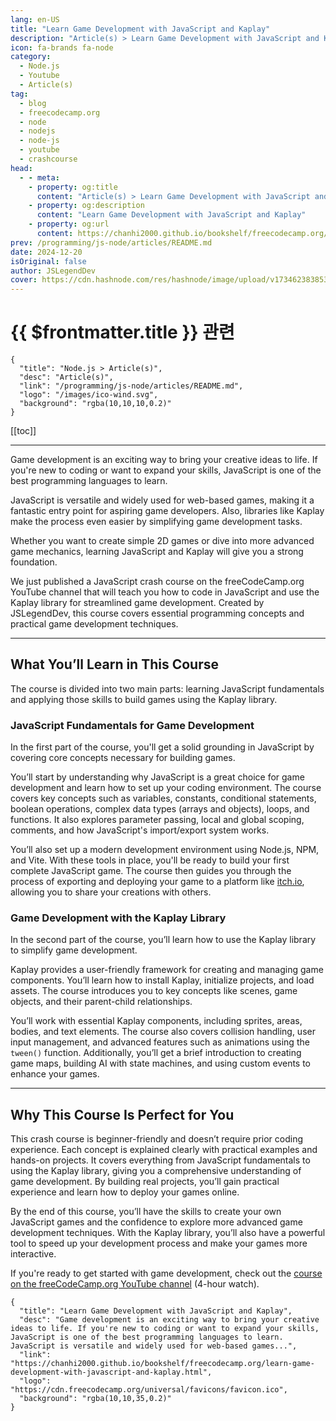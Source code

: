 ```yaml
---
lang: en-US
title: "Learn Game Development with JavaScript and Kaplay"
description: "Article(s) > Learn Game Development with JavaScript and Kaplay"
icon: fa-brands fa-node
category:
  - Node.js
  - Youtube
  - Article(s)
tag:
  - blog
  - freecodecamp.org
  - node
  - nodejs
  - node-js
  - youtube
  - crashcourse
head:
  - - meta:
    - property: og:title
      content: "Article(s) > Learn Game Development with JavaScript and Kaplay"
    - property: og:description
      content: "Learn Game Development with JavaScript and Kaplay"
    - property: og:url
      content: https://chanhi2000.github.io/bookshelf/freecodecamp.org/learn-game-development-with-javascript-and-kaplay.html
prev: /programming/js-node/articles/README.md
date: 2024-12-20
isOriginal: false
author: JSLegendDev
cover: https://cdn.hashnode.com/res/hashnode/image/upload/v1734623838531/8083f2dd-65f7-49c6-81b0-0a1107d2ee9a.png
---
```


# {{ $frontmatter.title }} 관련

```component VPCard
{
  "title": "Node.js > Article(s)",
  "desc": "Article(s)",
  "link": "/programming/js-node/articles/README.md",
  "logo": "/images/ico-wind.svg",
  "background": "rgba(10,10,10,0.2)"
}
```

[[toc]]

---

<SiteInfo
  name="Learn Game Development with JavaScript and Kaplay"
  desc="Game development is an exciting way to bring your creative ideas to life. If you're new to coding or want to expand your skills, JavaScript is one of the best programming languages to learn. JavaScript is versatile and widely used for web-based games..."
  url="https://freecodecamp.org/news/learn-game-development-with-javascript-and-kaplay"
  logo="https://cdn.freecodecamp.org/universal/favicons/favicon.ico"
  preview="https://cdn.hashnode.com/res/hashnode/image/upload/v1734623838531/8083f2dd-65f7-49c6-81b0-0a1107d2ee9a.png"/>

Game development is an exciting way to bring your creative ideas to life. If you're new to coding or want to expand your skills, JavaScript is one of the best programming languages to learn.

JavaScript is versatile and widely used for web-based games, making it a fantastic entry point for aspiring game developers. Also, libraries like Kaplay make the process even easier by simplifying game development tasks.

Whether you want to create simple 2D games or dive into more advanced game mechanics, learning JavaScript and Kaplay will give you a strong foundation.

We just published a JavaScript crash course on the freeCodeCamp.org YouTube channel that will teach you how to code in JavaScript and use the Kaplay library for streamlined game development. Created by JSLegendDev, this course covers essential programming concepts and practical game development techniques.

---

## What You’ll Learn in This Course

The course is divided into two main parts: learning JavaScript fundamentals and applying those skills to build games using the Kaplay library.

### JavaScript Fundamentals for Game Development

In the first part of the course, you'll get a solid grounding in JavaScript by covering core concepts necessary for building games.

You’ll start by understanding why JavaScript is a great choice for game development and learn how to set up your coding environment. The course covers key concepts such as variables, constants, conditional statements, boolean operations, complex data types (arrays and objects), loops, and functions. It also explores parameter passing, local and global scoping, comments, and how JavaScript's import/export system works.

You’ll also set up a modern development environment using Node.js, NPM, and Vite. With these tools in place, you'll be ready to build your first complete JavaScript game. The course then guides you through the process of exporting and deploying your game to a platform like [<FontIcon icon="fas fa-globe"/>itch.io](http://itch.io), allowing you to share your creations with others.

### Game Development with the Kaplay Library

In the second part of the course, you’ll learn how to use the Kaplay library to simplify game development.

Kaplay provides a user-friendly framework for creating and managing game components. You’ll learn how to install Kaplay, initialize projects, and load assets. The course introduces you to key concepts like scenes, game objects, and their parent-child relationships.

You’ll work with essential Kaplay components, including sprites, areas, bodies, and text elements. The course also covers collision handling, user input management, and advanced features such as animations using the `tween()` function. Additionally, you’ll get a brief introduction to creating game maps, building AI with state machines, and using custom events to enhance your games.

---

## Why This Course Is Perfect for You

This crash course is beginner-friendly and doesn’t require prior coding experience. Each concept is explained clearly with practical examples and hands-on projects. It covers everything from JavaScript fundamentals to using the Kaplay library, giving you a comprehensive understanding of game development. By building real projects, you’ll gain practical experience and learn how to deploy your games online.

By the end of this course, you’ll have the skills to create your own JavaScript games and the confidence to explore more advanced game development techniques. With the Kaplay library, you’ll also have a powerful tool to speed up your development process and make your games more interactive.

If you're ready to get started with game development, check out the [<FontIcon icon="fa-brands fa-youtube"/>course on the freeCodeCamp.org YouTube channel](https://youtu.be/KHxX0CgMGs4) (4-hour watch).

<VidStack src="youtube/KHxX0CgMGs4" />

<!-- TODO: add ARTICLE CARD -->
```component VPCard
{
  "title": "Learn Game Development with JavaScript and Kaplay",
  "desc": "Game development is an exciting way to bring your creative ideas to life. If you're new to coding or want to expand your skills, JavaScript is one of the best programming languages to learn. JavaScript is versatile and widely used for web-based games...",
  "link": "https://chanhi2000.github.io/bookshelf/freecodecamp.org/learn-game-development-with-javascript-and-kaplay.html",
  "logo": "https://cdn.freecodecamp.org/universal/favicons/favicon.ico",
  "background": "rgba(10,10,35,0.2)"
}
```
